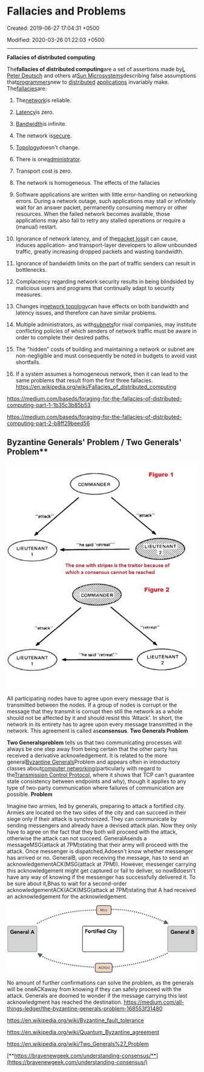 # Fallacies and Problems

Created: 2019-06-27 17:04:31 +0500

Modified: 2020-03-26 01:22:03 +0500

---

**Fallacies of distributed computing**

The**fallacies of distributed computing**are a set of assertions made by[L Peter Deutsch](https://en.wikipedia.org/wiki/L_Peter_Deutsch) and others at[Sun Microsystems](https://en.wikipedia.org/wiki/Sun_Microsystems)describing false assumptions that[programmers](https://en.wikipedia.org/wiki/Programmer)new to [distributed](https://en.wikipedia.org/wiki/Distributed_computing) [applications](https://en.wikipedia.org/wiki/Application_software) invariably make.
The[fallacies](https://en.wikipedia.org/wiki/Fallacy)are:

1.  The[network](https://en.wikipedia.org/wiki/Computer_network)is reliable.

2.  [Latency](https://en.wikipedia.org/wiki/Latency_(engineering))is zero.

3.  [Bandwidth](https://en.wikipedia.org/wiki/Throughput)is infinite.

4.  The network is[secure](https://en.wikipedia.org/wiki/Computer_security).

5.  [Topology](https://en.wikipedia.org/wiki/Network_topology)doesn't change.

6.  There is one[administrator](https://en.wikipedia.org/wiki/Network_administrator).

7.  Transport cost is zero.

8.  The network is homogeneous.
The effects of the fallacies

1.  Software applications are written with little error-handling on networking errors. During a network outage, such applications may stall or infinitely wait for an answer packet, permanently consuming memory or other resources. When the failed network becomes available, those applications may also fail to retry any stalled operations or require a (manual) restart.

2.  Ignorance of network latency, and of the[packet loss](https://en.wikipedia.org/wiki/Packet_loss)it can cause, induces application- and transport-layer developers to allow unbounded traffic, greatly increasing dropped packets and wasting bandwidth.

3.  Ignorance of bandwidth limits on the part of traffic senders can result in bottlenecks.

4.  Complacency regarding network security results in being blindsided by malicious users and programs that continually adapt to security measures.

5.  Changes in[network topology](https://en.wikipedia.org/wiki/Network_topology)can have effects on both bandwidth and latency issues, and therefore can have similar problems.

6.  Multiple administrators, as with[subnets](https://en.wikipedia.org/wiki/Subnetwork)for rival companies, may institute conflicting policies of which senders of network traffic must be aware in order to complete their desired paths.

7.  The "hidden" costs of building and maintaining a network or subnet are non-negligible and must consequently be noted in budgets to avoid vast shortfalls.

8.  If a system assumes a homogeneous network, then it can lead to the same problems that result from the first three fallacies.
<https://en.wikipedia.org/wiki/Fallacies_of_distributed_computing>

<https://medium.com/baseds/foraging-for-the-fallacies-of-distributed-computing-part-1-1b35c3b85b53>

<https://medium.com/baseds/foraging-for-the-fallacies-of-distributed-computing-part-2-b8ff29beed56>

## Byzantine Generals' Problem / Two Generals' Problem**

![COMMANDER "he said 'retreat•" Figure 1 "attek" LIEUTENANT LIEUTENANT LIEUTENANT The one with stripes is the traitor because of which a consensus cannot be reached COMMANDER *'he said •retreat*" Figure 2 " retreat" LIEUTENANT 2 ](media/Fallacies-and-Problems-image1.jpg)

All participating nodes have to agree upon every message that is transmitted between the nodes. If a group of nodes is corrupt or the message that they transmit is corrupt then still the network as a whole should not be affected by it and should resist this 'Attack'. In short, the network in its entirety has to agree upon every message transmitted in the network. This agreement is called as**consensus**.
**Two Generals Problem**

**Two Generalsproblem** tells us that two communicating processes will always be one step away from being certain that the other party has received a derivative acknowledgement.
It is related to the more general[Byzantine Generals](https://en.wikipedia.org/wiki/Byzantine_Generals)Problem and appears often in introductory classes about[computer networking](https://en.wikipedia.org/wiki/Computer_networking)(particularly with regard to the[Transmission Control Protocol](https://en.wikipedia.org/wiki/Transmission_Control_Protocol), where it shows that TCP can't guarantee state consistency between endpoints and why), though it applies to any type of two-party communication where failures of communication are possible.
**Problem**

Imagine two armies, led by generals, preparing to attack a fortified city. Armies are located on the two sides of the city and can succeed in their siege only if their attack is synchronized. They can communicate by sending messengers and already have a devised attack plan. Now they only have to agree on the fact that they both will proceed with the attack, otherwise the attack can not succeed.
GeneralAsends a messageMSG(attack at 7PM)stating that their army will proceed with the attack. Once messenger is dispatched,Adoesn't know whether messenger has arrived or no. GeneralB, upon receiving the message, has to send an acknowledgementACK(MSG(attack at 7PM)). However, messenger carrying this acknowledgement might get captured or fail to deliver, so nowBdoesn't have any way of knowing if the messenger has successfully delivered it. To be sure about it,Bhas to wait for a second-order acknowledgementACK(ACK(MSG(attack at 7PM)stating that A had received an acknowledgement for the acknowledgement.

![GeneraI А Fortified City General В ](media/Fallacies-and-Problems-image2.png)

No amount of further confirmations can solve the problem, as the generals will be oneACKaway from knowing if they can safely proceed with the attack. Generals are doomed to wonder if the message carrying this last acknowledgment has reached the destination.
<https://medium.com/all-things-ledger/the-byzantine-generals-problem-168553f31480>

<https://en.wikipedia.org/wiki/Byzantine_fault_tolerance>

<https://en.wikipedia.org/wiki/Quantum_Byzantine_agreement>

<https://en.wikipedia.org/wiki/Two_Generals%27_Problem>

[**https://bravenewgeek.com/understanding-consensus/**](https://bravenewgeek.com/understanding-consensus/)